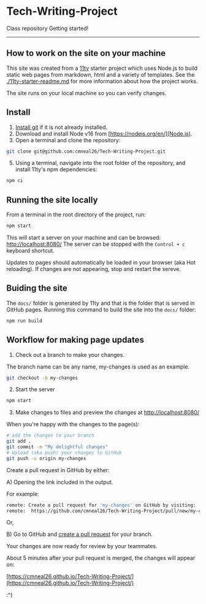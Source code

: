 # Tech-Writing-Project
Class repository
Getting started!


----

## How to work on the site on your machine

This site was created from a [11ty](https://www.11ty.dev/) starter project which uses Node.js to build static web pages from markdown, html and a variety of templates. See the [./11ty-starter-readme.md](./11ty-starter-readme.md) for more information about how the project works.

The site runs on your local machine so you can verify changes. 

## Install

1. [Install git](https://git-scm.com/downloads) if it is not already installed.
2. Download and install Node v16 from [https://nodejs.org/en/](Node.js).
4. Open a terminal and clone the repository:

```bash
git clone git@github.com:cmneal26/Tech-Writing-Project.git
```

5. Using a terminal, navigate into the root folder of the repository, and install 11ty's npm dependencies:

```bash
npm ci 
```

## Running the site locally 

From a terminal in the root directory of the project, run:

```bash
npm start
```

This will start a server on your machine and can be browsed:
[http://localhost:8080/](http://localhost:8080/)
The server can be stopped with the `Control + c` keyboard shortcut.

Updates to pages should automatically be loaded  in your browser (aka Hot reloading). If changes are not appearing, stop and restart the sereve.

## Buiding the site

The `docs/` folder is generated by 11ty and that is the folder that is served in GitHub pages. Running this command to build the site into the `docs/` folder:


```bash
npm run build
```

## Workflow for making page updates

1. Check out a branch to make your changes.  

The branch name can be any name, my-changes is used as an example.


```bash
git checkout -b my-changes
```
2. Start the server

```bash
npm start
```

3. Make changes to files and preview the changes at [http://localhost:8080/](http://localhost:8080/)

When you're happy with the changes to the page(s):

```bash
# add the changes to your branch
git add . 
git commit -m "My delightful changes"
# Upload (aka push) your changes to GitHub
git push -u origin my-changes
```

Create a pull request in GitHub by either:

A) Opening the link included in the output.

For example:

```bash 
remote: Create a pull request for 'my-changes' on GitHub by visiting:
remote:  https://github.com/cmneal26/Tech-Writing-Project/pull/new/my-changes
```

Or, 

B) Go to GitHub and [create a pull request](https://docs.github.com/en/pull-requests/collaborating-with-pull-requests/proposing-changes-to-your-work-with-pull-requests/creating-a-pull-request) for your branch.

Your changes are now ready for review by your teammates.

About 5 minutes after your pull request is merged, the changes will appear on:

[https://cmneal26.github.io/Tech-Writing-Project/](https://cmneal26.github.io/Tech-Writing-Project/)

:^)

